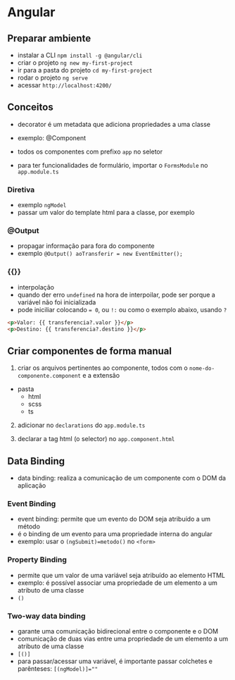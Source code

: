 # Angular

## Preparar ambiente

- instalar a CLI `npm install -g @angular/cli`
- criar o projeto `ng new my-first-project`
- ir para a pasta do projeto `cd my-first-project`
- rodar o projeto `ng serve`
- acessar `http://localhost:4200/`

## Conceitos

- decorator é um metadata que adiciona propriedades a uma classe
- exemplo: @Component

- todos os componentes com prefixo `app` no seletor

- para ter funcionalidades de formulário, importar o `FormsModule` no `app.module.ts`

### Diretiva

- exemplo `ngModel`
- passar um valor do template html para a classe, por exemplo

### @Output

- propagar informação para fora do componente
- exemplo `@Output() aoTransferir = new EventEmitter();`

### {{}}

- interpolação
- quando der erro `undefined` na hora de interpoilar, pode ser porque a variável não foi inicializada
- pode iniciliar colocando `= 0`, ou `!:` ou como o exemplo abaixo, usando `?`

```html
<p>Valor: {{ transferencia?.valor }}</p>
<p>Destino: {{ transferencia?.destino }}</p>
```

## Criar componentes de forma manual

1. criar os arquivos pertinentes ao componente, todos com o `nome-do-componente.component` e a extensão

- pasta
    - html
    - scss
    - ts

2. adicionar no `declarations` do `app.module.ts`

3. declarar a tag html (o selector) no `app.component.html`

## Data Binding

- data binding: realiza a comunicação de um componente com o DOM da aplicação

### Event Binding

- event binding: permite que um evento do DOM seja atribuído a um método
- é o binding de um evento para uma propriedade interna do angular
- exemplo: usar o `(ngSubmit)=metodo()` no `<form>`

### Property Binding

- permite que um valor de uma variável seja atribuído ao elemento HTML
- exemplo: é possível associar uma propriedade de um elemento a um atributo de uma classe
- `()`

### Two-way data binding

- garante uma comunicação bidirecional entre o componente e o DOM
- comunicação de duas vias entre uma propriedade de um elemento a um atributo de uma classe
- `[()]`
- para passar/acessar uma variável, é importante passar colchetes e parênteses: `[(ngModel)]=""`


